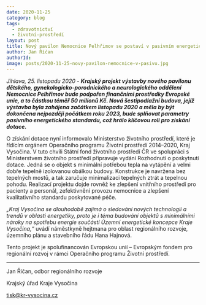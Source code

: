 ```yaml
---
date: 2020-11-25
category: blog
tags:
  - zdravotnictví
  - životní-prostředí
layout: post
title: Nový pavilon Nemocnice Pelhřimov se postaví v pasivním energetickém standardu
author: Jan Říčan
authorId:  
image: posts/2020-11-25-novy-pavilon-nemocnice-v-pasivu.jpg
---
```


*Jihlava, 25. listopadu 2020* - ***Krajský projekt výstavby nového pavilonu dětského, gynekologicko-porodnického a neurologického oddělení Nemocnice Pelhřimov bude podpořen finančními prostředky Evropské unie, a to částkou téměř 50 milionů Kč. Nová šestipodlažní budova, jejíž výstavba byla zahájena začátkem listopadu 2020 a měla by být dokončena nejpozději počátkem roku 2023, bude splňovat parametry pasivního energetického standardu, což hrálo klíčovou roli pro získání dotace.***
 
O získání dotace nyní informovalo Ministerstvo životního prostředí, které je řídícím orgánem Operačního programu Životní prostředí 2014–2020, Kraj Vysočina. V tuto chvíli Státní fond životního prostředí ČR ve spolupráci s Ministerstvem životního prostředí připravuje vydání Rozhodnutí o poskytnutí dotace. Jedná se o objekt s minimální potřebou tepla na vytápění a velmi dobře tepelně izolovanou obálkou budovy. Konstrukce je navržena bez tepelných mostů, a tak zaručuje minimalizaci tepelných ztrát a tepelnou pohodu. Realizací projektu dojde rovněž ke zlepšení vnitřního prostředí pro pacienty a personál, zefektivnění provozu nemocnice a zlepšení kvalitativního standardu poskytované péče.

*„Kraj Vysočina se dlouhodobě zajímá o sledování nových technologií a trendů v oblasti energetiky, proto je i téma budování objektů s minimálními nároky na spotřebu energie součástí Územní energetické koncepce Kraje Vysočina,“* uvádí náměstkyně hejtmana pro oblast regionálního rozvoje, územního plánu a stavebního řádu Hana Hajnová.

Tento projekt je spolufinancován Evropskou unií – Evropským fondem pro regionální rozvoj v rámci Operačního programu Životní prostředí.

---

Jan Říčan, odbor regionálního rozvoje

Krajský úřad Kraje Vysočina

tisk@kr-vysocina.cz 
